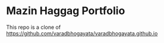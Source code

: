 # Mazin Haggag Portfolio

This repo is a clone of https://github.com/varadbhogayata/varadbhogayata.github.io
